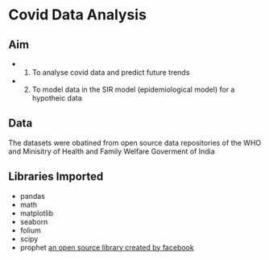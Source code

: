 # Covid Data Analysis 

## Aim
- 1. To analyse covid data and predict future trends
- 2. To model data in the SIR model (epidemiological model) for a hypotheic data

## Data 
The datasets were obatined from open source data repositories of the WHO and Minisitry of Health and Family Welfare Goverment of India 

## Libraries Imported
- pandas
- math
- matplotlib
- seaborn
- folium 
- scipy
- prophet [an open source library created by facebook](https://facebook.github.io/prophet/)





